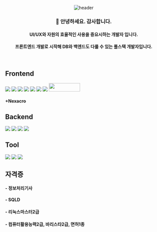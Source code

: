 <div align="center"> 

![header](https://capsule-render.vercel.app/api?type=cylinder&color=000000&height=50&section=header&text=Codemodel6&fontColor=ffffff&fontSize=25&animation=twinkling&fontAlignY=55&desc=%20&descAlignY=62&descAlign=62)
  
###  :wave: 안녕하세요. 감사합니다.
#### UI/UX와 자원의 효율적인 사용을 중요시하는 개발자 입니다.
#### 프론트엔드 개발로 시작해 DB와 백엔드도 다룰 수 있는 풀스택 개발자입니다.

<br/>
</div>
<div>
  
## Frontend

<img src="https://img.shields.io/badge/React-61DAFB?style=for-the-badge&logo=React&logoColor=white">
<img src="https://img.shields.io/badge/JavaScript-F7DF1E?style=for-the-badge&logo=JavaScript&logoColor=white">
<img src="https://img.shields.io/badge/typescript-3178C6?style=for-the-badge&logo=typescript&logoColor=white">
<img src="https://img.shields.io/badge/nextjs-000000?style=for-the-badge&logo=nextdotjs&logoColor=white">
<img src="https://img.shields.io/badge/HTML5-E34F26?style=for-the-badge&logo=HTML5&logoColor=white">
<img src="https://img.shields.io/badge/CSS3-1572B6?style=for-the-badge&logo=CSS3&logoColor=white">
<img src="https://img.shields.io/badge/redux-764ABC?style=for-the-badge&logo=redux&logoColor=white">
<img src="https://github.com/codemodel6/codemodel6/assets/110915850/2819d600-2505-400c-8104-bfbb662b2696" width="100" height="27">

#### +Nexacro

## Backend

<img src="https://img.shields.io/badge/nodejs-339933?style=for-the-badge&logo=nodedotjs&logoColor=white"> 
<img src="https://img.shields.io/badge/Oracle-F80000?style=for-the-badge&logo=Oracle&logoColor=white"> 
<img src="https://img.shields.io/badge/mariadb-003545?style=for-the-badge&logo=mariadb&logoColor=white"> 
<img src="https://img.shields.io/badge/python-3776AB?style=for-the-badge&logo=python&logoColor=white"> 

## Tool

<img src="https://img.shields.io/badge/github-181717?style=for-the-badge&logo=github&logoColor=white">
<img src="https://img.shields.io/badge/figma-F24E1E?style=for-the-badge&logo=figma&logoColor=white">
<img src="https://img.shields.io/badge/VSCode-007ACC?style=for-the-badge&logo=VisualStudioCode&logoColor=white">
</div>

## 자격증
#### - 정보처리기사
#### - SQLD
#### - 리눅스마스터2급
#### - 컴퓨터활용능력2급, 바리스타2급, 면허1종
#### 
